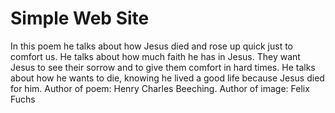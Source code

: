 # Simple Web Site
In this poem he talks about how Jesus died and rose up quick just to comfort us. He talks about how much faith he has in Jesus. They want Jesus to see their sorrow and to give them comfort in hard times. He talks about how he wants to die, knowing he lived a good life because Jesus died for him. Author of poem: Henry Charles Beeching. Author of image: Felix Fuchs